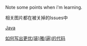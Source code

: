 Note some points when i'm learning.

相关图片都在被关掉的Issues中

[Java](./Java.md)

[如何写出更优(装)雅(逼)的代码](./如何写出更优(装)雅(逼)的代码.md)
